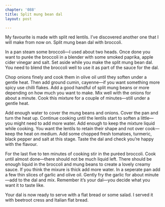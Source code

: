 ```yaml
---
chapter: '088'
title: Split mung bean dal
layout: post

---
```

My favourite is made with split red lentils. I’ve discovered another one that I will make from now on. Split mung bean dal with broccoli.

In a pan steam some broccoli—I used about two heads. Once done you want to purée the broccoli in a blender with some smoked paprika, apple cider vinegar and salt. Set aside while you make the split mung bean dal. You need to blend the broccoli well to use it as part of the sauce for the dal.

Chop onions finely and cook them in olive oil until they soften under a gentle heat. Then add ground cumin, cayenne—if you want something more spicy use chilli flakes. Add a good handful of split mung beans or more depending on how much you want to make. Mix well with the onions for about a minute. Cook this mixture for a couple of minutes—still under a gentle heat.

Add enough water to cover the mung beans and onions. Cover the pan and turn the heat up. Continue cooking until the lentils start to soften a little—you might need to add more water. Add enough to keep the mixture liquid while cooking. You want the lentils to retain their shape and not over cook—keep the heat on medium. Add some chopped fresh tomatoes, turmeric, black pepper and salt at this stage. Taste the dal and check you’re happy with the flavour.

For the last five to ten minutes of cooking stir in the puréed broccoli. Cook until almost done—there should not be much liquid left. There should be enough liquid in the broccoli and mung beans to create a lovely creamy sauce. If you think the mixure is thick add more water. In a seperate pan add a few thin slices of garlic and olive oil. Gently fry the garlic for about minute—add to the dal and mix. Remember it’s your dal—you decide what you want it to taste like.

Your dal is now ready to serve with a flat bread or some salad. I served it with beetroot cress and Italian flat bread.
